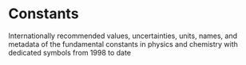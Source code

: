 # Constants
Internationally recommended values, uncertainties, units, names, and metadata of the fundamental constants in physics and chemistry with dedicated symbols from 1998 to date
